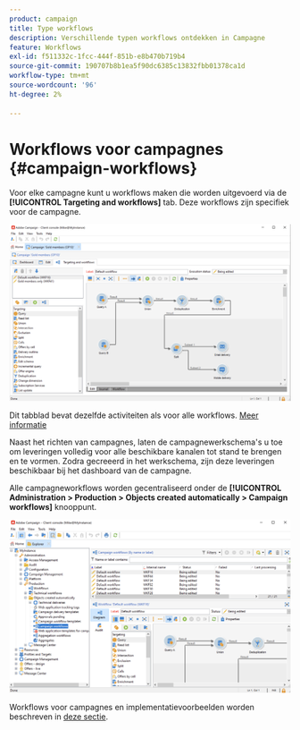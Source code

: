 ```yaml
---
product: campaign
title: Type workflows
description: Verschillende typen workflows ontdekken in Campagne
feature: Workflows
exl-id: f511332c-1fcc-444f-851b-e8b470b719b4
source-git-commit: 190707b8b1ea5f90dc6385c13832fbb01378ca1d
workflow-type: tm+mt
source-wordcount: '96'
ht-degree: 2%

---
```


# Workflows voor campagnes {#campaign-workflows}

Voor elke campagne kunt u workflows maken die worden uitgevoerd via de **[!UICONTROL Targeting and workflows]** tab. Deze workflows zijn specifiek voor de campagne.

![](assets/wf-in-op-edit-delivery-tab.png)

Dit tabblad bevat dezelfde activiteiten als voor alle workflows. [Meer informatie](#implementation-steps-)

Naast het richten van campagnes, laten de campagnewerkschema&#39;s u toe om leveringen volledig voor alle beschikbare kanalen tot stand te brengen en te vormen. Zodra gecreeerd in het werkschema, zijn deze leveringen beschikbaar bij het dashboard van de campagne.

Alle campagneworkflows worden gecentraliseerd onder de **[!UICONTROL Administration > Production > Objects created automatically > Campaign workflows]** knooppunt.

![](assets/campaigns_wf.png)

Workflows voor campagnes en implementatievoorbeelden worden beschreven in [deze sectie](../campaigns/marketing-campaign-target.md).
